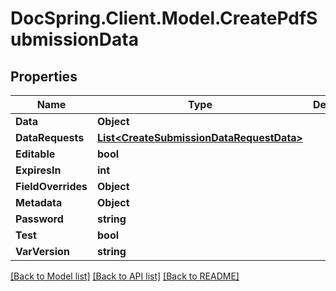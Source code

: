 # DocSpring.Client.Model.CreatePdfSubmissionData

## Properties

Name | Type | Description | Notes
------------ | ------------- | ------------- | -------------
**Data** | **Object** |  | 
**DataRequests** | [**List&lt;CreateSubmissionDataRequestData&gt;**](CreateSubmissionDataRequestData.md) |  | [optional] 
**Editable** | **bool** |  | [optional] 
**ExpiresIn** | **int** |  | [optional] 
**FieldOverrides** | **Object** |  | [optional] 
**Metadata** | **Object** |  | [optional] 
**Password** | **string** |  | [optional] 
**Test** | **bool** |  | [optional] 
**VarVersion** | **string** |  | [optional] 

[[Back to Model list]](../README.md#documentation-for-models) [[Back to API list]](../README.md#documentation-for-api-endpoints) [[Back to README]](../README.md)

